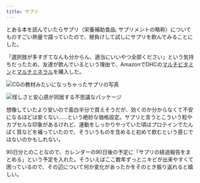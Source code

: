 ```yaml
---
title: サプリ
---
```

とある本を読んでいたらサプリ（栄養補助食品; サプリメントの略称）についてものすごい熱量で語っていたので、根負けして試しにサプリを飲んでみることにした。

「選択肢が多すぎてなんも分からん、適当にいいやつ全部ください」という気持ちだったため、友達が飲んでいるという理由で、AmazonでDHCの[マルチビタミン](https://www.amazon.co.jp/dp/B00GX1E3R6?th=1)と[マルチミネラル](https://www.amazon.co.jp/dp/B01MSSWA5K)を購入した。

![](https://lh3.googleusercontent.com/-fl2w9Y36KOalgIWGeVMn5wkfBgZHEPHNaFReiIjTYZkEtBLh8OJDLHXApSCjKssGKOEyeM12_tkc8VrRKlnBkodqQlPy5f3aA3jhlhZ29l5v6fc_mV0aEKY61U3tLk0KbnInVqSCFUXJnGE9HKdg8CnPKwZQZlSuqHpvq4ChEpT1iZImf1K0Ri1 "CGの教材みたいになっちゃったサプリの写真")

![](https://lh4.googleusercontent.com/pyiGbCDME-OK4ymydYjy31VRonEo9YZI_ETMbzElbpcEKG046udNv9uMuzg4jCDNxYcSrNM24j4Tr44CSDqEslE79BlnjVX86XNNcn1eJk-xT3ouUhmxQTQ6f0nyh2hQqIQn17kS-WvRdVIKkVo4mFfgi31AZSajsf0mRTMti1kZ4HynUsnAm8y5 "怪しさと安心感が同居する不思議なパッケージ")

想像していたより安いので面白半分で買えそうだが、効くのか分からなくて不安になるほどは安くない……という絶妙な価格設定。サプリと言うとこういう粒やカプセルな印象があるけれど、運動をしっかりやっていた頃はプロテインでたんぱく質などを補っていたので、そういうものを含めると初めて飲むという感じではないのかもしれない。

90日分とのことなので、カレンダーの90日後の予定に「サプリの経過報告をまとめる」という予定を入れた。そういえばここ数年ずっとニキビが出来やすくて困っているので、その辺について何か変化があったかをそのとき振り返れると嬉しい。
